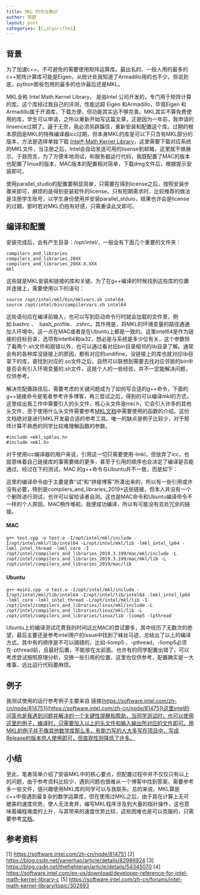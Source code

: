 ```yaml
---
title: MKL 的坑与教训
author: 冥郡
layout: post
categories: [C,algorithm1]
---
```


## 背景

为了加速c++，不可避免的需要使用矩阵运算库。最出名的、一般人用的最多的c++矩阵计算库可能是Eigen，从统计处我知道了Armadillo用的也不少。但说到底，python那些包用的最多的也许最后还是MKL。

MKL全称 Intel Math Kernel Library， 是由Intel 公司开发的，专门用于矩阵计算的库。这个库经过我自己的评测，性能远超 Eigen 和Armadillo，毕竟Eigen 和Armadillo属于开源库，下载方便，但功能其实远不够完善。MKL其实不算免费使用的库，学生可以申请，之所以重新开始写这篇文章，正是因为一年前，我申请的linsence过期了。逼于无奈，我必须另辟蹊径，重新安装和配置这个库。过期的根本原因是MKL的特殊编译器icc过期，但本身MKL的库是可以下只含有MKL部分的版本，方法是选择单独下载 [Intel® Math Kernel Library](https://software.intel.com/en-us/mkl/choose-download/linux)，这里需要下载对应系统的MKL文件，当注册之后，Intel会自动发送可用的lisense到邮箱，这里就不做展示。于我而言，为了方便本地测试，和服务器运行代码，我既配置了MAC的版本也配置了linux的版本，MAC版本的配置相对简单，下载dmg文件后，根据提示安装即可。

使用parallel_studio的配置要稍显简单，只需要在得到license之后，按照安装步骤来即可，麻烦的是得到安装软件的license。只有短期需求时，比较推荐的做法是注册学生账号，以学生身份使用并安装parallel_stduio，结果也许会是license的过期，那时若对MKL仍抱有好感，只需重读此文即可。

## 编译和配置

安装完成后，会有产生目录：/opt/intel/，一般会有下面几个重要的文件夹：

```
compilers_and_libraries	
compilers_and_libraries_20XX
compilers_and_libraries_20XX.X.XXX
mkl
```

这些就是MKL安装和链接的库和关键。为了在g++编译的时候找到这些库的位置并连接上，需要使用以下的语句：
```
source /opt/intel/mkl/bin/mklvars.sh intel64
source /opt/intel/bin/compilervars.sh intel64
```

这些语句应在编译前输入，也可以写到启动命令行时就会加载的文件里，例如.bashrc 、 .bash_profile、.zshrc，其作用是，将MKL的环境变量的路径通通加入环境中。这一点在MAC或者是在Ubuntu上都是一致的。这里intel64是作为链接的目标目录，选项有intel64和ia32，想必是与系统是多少位有关，这个参数除了看两个.sh文件和报错以外，也可以通过看对应bin目录相邻的lib目录了解。通常会有的各种库没链接上的原因，都有对应的undifine，没链接上的库也就对应lib目录下的库，查找到对应的.so文件之后，自然可以联想到需要去找对应邻居的bin中是否会有引入环境变量的.sh文件，这是个人的一些经验，并不一定能解决问题，仅供参考。

解决完配置路径后，需要考虑的关键问题成为了如何写合适的g++命令，下面的g++链接命令是笔者参考许多博客，再三尝试之后，得到的可以编译mkl的方式，这里给出我工作中需要引入的头文件，核心头文件是mkl.h，它会引入许多的其他头文件，至于使用什么头文件需要参考[MKL文档](https://software.intel.com/en-us/download/developer-reference-for-intel-math-kernel-library-c)中需要使用的函数的介绍。这份文档绝对是进行MKL开发最合适的参考工具。唯一的缺点是例子比较少，对于矩阵计算不熟悉的同学比较难理解函数的参数。

```
#include <mkl_spblas.h>
#include <mkl.h>
```

对于使用icc编译器的用户来说，引用这一切只需要使用-lmkl，但放弃了icc，也就意味着自己链接库的事需要做的更多，甚至于引用的顺序也会决定了编译是否能通过。经过在下的测试，MAC 的g++命令与Ubuntu并不一致，而是如下：


这里的编译命令由于主要是靠“试”和“拼接博客”所凑出来的，所以有一些引用或许没有必要，特别是compilers_and_libraries_2019\*这些链接，但本人并没有一个个删除进行测试，也许可以留给读者自测。这也是MAC命令和Ubuntu编译命令不一样的个人原因，MAC稍作堆砌，我便成功编译，所以有可能没有去处冗余的链接。

#### MAC

```
g++ test.cpp -o test.o -I/opt/intel/mkl/include -I/opt/intel/mkl/lib/intel64 -L/opt/intel/mkl/lib -lmkl_intel_lp64 -lmkl_intel_thread -lmkl_core -I /opt/intel/compilers_and_libraries_2019.3.199/mac/mkl/include -L /opt/intel/compilers_and_libraries_2019.3.199/mac/mkl/lib -L /opt/intel/compilers_and_libraries_2019/mac/lib

```
#### Ubuntu

```
g++ main1.cpp -o test.o -I/opt/intel/mkl/include -I/opt/intel/mkl/lib/intel64 -I/opt/intel/lib/intel64 -lmkl_intel_lp64 -lmkl_core -lmkl_intel_thread -L/opt/intel/mkl/lib -I /opt/intel/compilers_and_libraries/linux/mkl/include -L /opt/intel/compilers_and_libraries/linux/mkl/lib -L /opt/intel/compilers_and_libraries/linux/lib -liomp5 -lpthread
```

Ubuntu上的编译测试花费我的时间远比MAC的尝试要多，其中经历了无数次的绝望，最后主要还是参考intel用户的issue中找到了蛛丝马迹，总结出了以上的编译方式。其中有的顺序是不可以搞错的，比如-liomp5 、-pthread，-liomp5必须在-pthread前，且最好后置，不能放在太前面。也许有的同学配置出错了，可以考虑尝试按照原理分析，交换一些引用的位置，这里也仅供参考，配置确实是一大难事，远比运行代码要麻烦。

## 例子

我测试使用的运行参考例子主要来自 链接[https://software.intel.com/zh-cn/node/814751](https://software.intel.com/zh-cn/node/814751)这里intel的问答也是我遇到问题并解决的一个关键性提醒和帮助，当同学测试时，也可以使用这里的例子，编译时，只需要加入以上的头文件和输入输出所对应的文件即可。用MKL的例子并不像其他数学库那么多，有能力写的人大多写在项目中，写成Release的版本供人使用即可，但直观性则降低了许多。


## 小结

至此，笔者简单介绍了安装MKL中的核心要点，但配置过程中并不仅仅只有以上的问题，由于参考资料比较少，遇到问题也很难从一个博客中找到答案，需要参考多一些文件，感兴趣使用MKL库的同学可以与我联系。总的来说，MKL算是c++中我遇到最复杂的数学运算库，但在使用过MKL之后，由于其在计算上无可媲美的速度优势，使人无法舍弃，编写MKL程序涉及到大量的指针操作，这也意味着编程难度的上升，与其带来的速度优势比较，这些困难也是可以克服的，只需要参考[文档](https://software.intel.com/en-us/download/developer-reference-for-intel-math-kernel-library-c)。


## 参考资料

[1] <https://software.intel.com/zh-cn/node/814751>
[2] <https://blog.csdn.net/yanerhao/article/details/82986924>
[3] <https://blog.csdn.net/thefighteran/article/details/54345070>
[4] <https://software.intel.com/en-us/download/developer-reference-for-intel-math-kernel-library-c>
[5] <https://software.intel.com/zh-cn/forums/intel-math-kernel-library/topic/302693>
